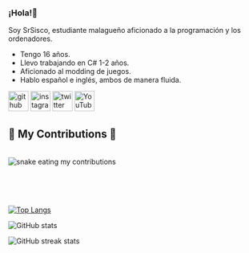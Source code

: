 ### ¡Hola!👋

Soy SrSisco, estudiante malagueño aficionado a la programación y los ordenadores.
 - Tengo 16 años.
 - Llevo trabajando en C# 1-2 años.
 - Aficionado al modding de juegos.
 - Hablo español e inglés, ambos de manera fluida.

[<img src='https://cdn.jsdelivr.net/npm/simple-icons@3.0.1/icons/github.svg' alt='github' height='40'>](https://github.com/SrSisco) [<img src='https://cdn.jsdelivr.net/npm/simple-icons@3.0.1/icons/instagram.svg' alt='instagram' height='40'>](https://www.instagram.com/srsisco_/)  [<img src='https://cdn.jsdelivr.net/npm/simple-icons@3.0.1/icons/twitter.svg' alt='twitter' height='40'>](https://twitter.com/SrSiscoX)  [<img src='https://cdn.jsdelivr.net/npm/simple-icons@3.0.1/icons/youtube.svg' alt='YouTube' height='40'>](ttps://www.youtube.com/channel/UCV_m5bE1ZogfAqMxsXJBPeA)


  <h2>🐍 My Contributions 🐍</h2>
  <br>
  <img alt="snake eating my contributions" src="https://raw.githubusercontent.com/SrSisco/SrSisco/output/github-contribution-grid-snake.svg" />
  
  <br/><br/><br/>

[![Top Langs](https://github-readme-stats.vercel.app/api/top-langs/?username=SrSisco)](https://github.com/anuraghazra/github-readme-stats)

![GitHub stats](https://github-readme-stats.vercel.app/api?username=SrSisco&show_icons=true)  

![GitHub streak stats](https://github-readme-streak-stats.herokuapp.com/?user=SrSisco)  

